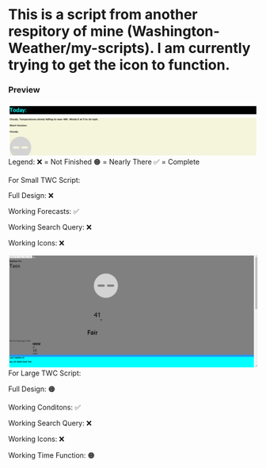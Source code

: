 <h1>This is a script from another respitory of mine (Washington-Weather/my-scripts). I am currently trying to get the icon to function.</h1>

<h3>Preview</h3>
 <img src="preview.png"><img>
 Legend: 
 ❌ = Not Finished 
 🟠 = Nearly There
 ✅ = Complete
 
For Small TWC Script:
  <p>Full Design: ❌</p>
  <p>Working Forecasts: ✅</p>   
  <p>Working Search Query: ❌</p>
  <p>Working Icons: ❌</p>
  <img src="preview2.png"></img>
For Large TWC Script:
  <p>Full Design: 🟠</p>
  <p>Working Conditons: ✅</p>   
  <p>Working Search Query: ❌</p>
  <p>Working Icons: ❌</p>
  <p>Working Time Function: 🟠</p>
